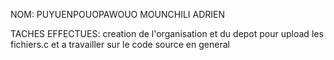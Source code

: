 NOM: PUYUENPOUOPAWOUO MOUNCHILI ADRIEN


TACHES EFFECTUES: creation  de l'organisation et du depot pour upload les fichiers.c et a travailler sur le code source en general
